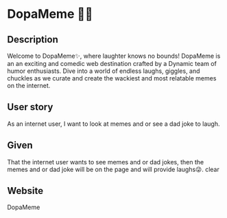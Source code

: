 # DopaMeme 🥳🤪

## Description
Welcome to DopaMeme✨, where laughter knows no bounds! DopaMeme is an an exciting and comedic web destination crafted by a Dynamic team of humor enthusiasts. Dive into a world of endless laughs, giggles, and chuckles as we curate and create the wackiest and most relatable memes on the internet. 

## User story
As an internet user, I want to look at memes and or see a dad joke to laugh.
## Given
That the internet user wants to see memes and or dad jokes, then the memes and or dad joke will be on the page and will provide laughs😜.
clear
## Website
<a herf="#">DopaMeme</a>